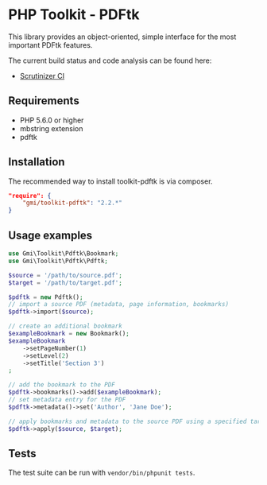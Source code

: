 PHP Toolkit - PDFtk
===================

This library provides an object-oriented, simple interface for the most important PDFtk features.

The current build status and code analysis can be found here:
  * [Scrutinizer CI](https://scrutinizer-ci.com/g/gmitirol/toolkit-pdftk/)

Requirements
------------
* PHP 5.6.0 or higher
* mbstring extension
* pdftk

Installation
------------
The recommended way to install toolkit-pdftk is via composer.
```json
"require": {
    "gmi/toolkit-pdftk": "2.2.*"
}
```

Usage examples
--------------
```php
use Gmi\Toolkit\Pdftk\Bookmark;
use Gmi\Toolkit\Pdftk\Pdftk;

$source = '/path/to/source.pdf';
$target = '/path/to/target.pdf';

$pdftk = new Pdftk();
// import a source PDF (metadata, page information, bookmarks)
$pdftk->import($source);

// create an additional bookmark
$exampleBookmark = new Bookmark();
$exampleBookmark
    ->setPageNumber(1)
    ->setLevel(2)
    ->setTitle('Section 3')
;

// add the bookmark to the PDF
$pdftk->bookmarks()->add($exampleBookmark);
// set metadata entry for the PDF
$pdftk->metadata()->set('Author', 'Jane Doe');

// apply bookmarks and metadata to the source PDF using a specified target PDF
$pdftk->apply($source, $target);
```

Tests
-----
The test suite can be run with `vendor/bin/phpunit tests`.
